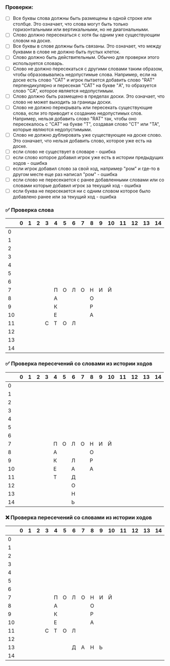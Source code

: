 ### Проверки:
  -[ ] Все буквы слова должны быть размещены в одной строке или столбце. Это означает, что слова могут быть только горизонтальными или вертикальными, но не диагональными.
  -[ ] Слово должно пересекаться с хотя бы одним уже существующим словом на доске.
  -[ ] Все буквы в слове должны быть связаны. Это означает, что между буквами в слове не должно быть пустых клеток.
  -[ ] Слово должно быть действительным. Обычно для проверки этого используется словарь.
  -[ ] Слово не должно пересекаться с другими словами таким образом, чтобы образовывались недопустимые слова. Например, если на доске есть слово "CAT" и игрок пытается добавить слово "RAT" перпендикулярно и пересекая "CAT" на букве "A", то образуется слово "CA", которое является недопустимым.
  -[ ] Слово должно быть размещено в пределах доски. Это означает, что слово не может выходить за границы доски.
  -[ ] Слово не должно перекрывать или пересекать существующие слова, если это приводит к созданию недопустимых слов. Например, нельзя добавить слово "RAT" так, чтобы оно пересекалось с "CAT" на букве "T", создавая слово "CT" или "TA", которые являются недопустимыми.
  -[ ] Слово не должно дублировать уже существующее на доске слово. Это означает, что нельзя добавить слово, которое уже есть на доске.
  -[ ] если слово не существует в словаре - ошибка
  -[ ] если слово которое добавил игрок уже есть в истории предыдущих ходов - ошибка
  -[ ] если игрок добавил слово за свой ход, например "ром" и где-то в другом месте еще раз написал "ром" - ошибка
  -[ ] если слово не пересекается с ранее добавленными словами или со словами которые добавил игрок за текущий ход - ошибка
  -[ ] если буква не пересекается ни с одним словом которое было добавлено ранее или за текущий ход - ошибка

### ✅ Проверка слова

|    | 0 | 1 | 2 | 3 | 4 | 5 | 6 | 7 | 8 | 9 | 10 | 11 | 12 | 13 | 14 |
|----|---|---|---|---|---|---|---|---|---|---|----|----|----|----|----|
| 0  |   |   |   |   |   |   |   |   |   |   |    |    |    |    |    |
| 1  |   |   |   |   |   |   |   |   |   |   |    |    |    |    |    |
| 2  |   |   |   |   |   |   |   |   |   |   |    |    |    |    |    |
| 3  |   |   |   |   |   |   |   |   |   |   |    |    |    |    |    |
| 4  |   |   |   |   |   |   |   |   |   |   |    |    |    |    |    |
| 5  |   |   |   |   |   |   |   |   |   |   |    |    |    |    |    |
| 6  |   |   |   |   |   |   |   |   |   |   |    |    |    |    |    |
| 7  |   |   |   |   | П | О | Л | О | Н | И | Й  |    |    |    |    |
| 8  |   |   |   |   | А |   |   |   | О |   |    |    |    |    |    |
| 9  |   |   |   |   | К |   |   |   | Р |   |    |    |    |    |    |
| 10 |   |   |   |   | Е |   |   |   | А |   |    |    |    |    |    |
| 11 |   |   |   | С | Т | О | Л |   |   |   |    |    |    |    |    |
| 12 |   |   |   |   |   |   |   |   |   |   |    |    |    |    |    |
| 13 |   |   |   |   |   |   |   |   |   |   |    |    |    |    |    |
| 14 |   |   |   |   |   |   |   |   |   |   |    |    |    |    |    |

### ✅ Проверка пересечений со словами из истории ходов

|    | 0 | 1 | 2 | 3 | 4 | 5 | 6 | 7 | 8 | 9 | 10 | 11 | 12 | 13 | 14 |
|----|---|---|---|---|---|---|---|---|---|---|----|----|----|----|----|
| 0  |   |   |   |   |   |   |   |   |   |   |    |    |    |    |    |
| 1  |   |   |   |   |   |   |   |   |   |   |    |    |    |    |    |
| 2  |   |   |   |   |   |   |   |   |   |   |    |    |    |    |    |
| 3  |   |   |   |   |   |   |   |   |   |   |    |    |    |    |    |
| 4  |   |   |   |   |   |   |   |   |   |   |    |    |    |    |    |
| 5  |   |   |   |   |   |   |   |   |   |   |    |    |    |    |    |
| 6  |   |   |   |   |   |   |   |   |   |   |    |    |    |    |    |
| 7  |   |   |   |   | П | О | Л | О | Н | И | Й  |    |    |    |    |
| 8  |   |   |   |   | А |   |   |   | О |   |    |    |    |    |    |
| 9  |   |   |   |   | К |   | Л |   | Р |   |    |    |    |    |    |
| 10 |   |   |   |   | Е |   | А |   | А |   |    |    |    |    |    |
| 11 |   |   |   |   | Т |   | Д |   |   |   |    |    |    |    |    |
| 12 |   |   |   |   |   |   | О |   |   |   |    |    |    |    |    |
| 13 |   |   |   |   |   |   | Н |   |   |   |    |    |    |    |    |
| 14 |   |   |   |   |   |   | Ь |   |   |   |    |    |    |    |    |


### ❌ Проверка пересечений со словами из истории ходов

|    | 0 | 1 | 2 | 3 | 4 | 5 | 6 | 7 | 8 | 9 | 10 | 11 | 12 | 13 | 14 |
|----|---|---|---|---|---|---|---|---|---|---|----|----|----|----|----|
| 0  |   |   |   |   |   |   |   |   |   |   |    |    |    |    |    |
| 1  |   |   |   |   |   |   |   |   |   |   |    |    |    |    |    |
| 2  |   |   |   |   |   |   |   |   |   |   |    |    |    |    |    |
| 3  |   |   |   |   |   |   |   |   |   |   |    |    |    |    |    |
| 4  |   |   |   |   |   |   |   |   |   |   |    |    |    |    |    |
| 5  |   |   |   |   |   |   |   |   |   |   |    |    |    |    |    |
| 6  |   |   |   |   |   |   |   |   |   |   |    |    |    |    |    |
| 7  |   |   |   |   | П | О | Л | О | Н | И | Й  |    |    |    |    |
| 8  |   |   |   |   | А |   |   |   | О |   |    |    |    |    |    |
| 9  |   |   |   |   | К |   |   |   | Р |   |    |    |    |    |    |
| 10 |   |   |   |   | Е |   |   |   | А |   |    |    |    |    |    |
| 11 |   |   |   | С | Т | О | Л |   |   |   |    |    |    |    |    |
| 12 |   |   |   |   |   |   |   |   |   |   |    |    |    |    |    |
| 13 |   |   |   |   |   |   | Д | А | Н | Ь |    |    |    |    |    |
| 14 |   |   |   |   |   |   |   |   |   |   |    |    |    |    |    |



